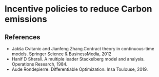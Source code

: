 # Incentive policies to reduce Carbon emissions


## References

* Jakša Cvitanic and Jianfeng Zhang.Contract theory in continuous-time models. Springer Science & BusinessMedia, 2012
* Hanif D Sherali. A multiple leader Stackelberg model and analysis. Operations Research, 1984.
* Aude Rondepierre. Differentiable Optimization. Insa Toulouse, 2019.
